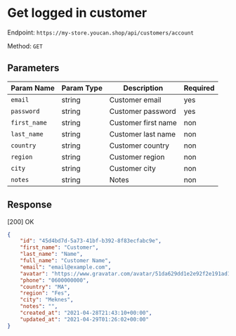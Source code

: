 # Get logged in customer

Endpoint: `https://my-store.youcan.shop/api/customers/account`

Method: `GET`

## Parameters

| Param Name | Param Type | Description | Required |
| --- | --- | --- | --- |
| `email` | string | Customer email | yes |
| `password` | string | Customer password | yes |
| `first_name` | string | Customer first name | non |
| `last_name` | string | Customer last name | non |
| `country` | string | Customer country | non |
| `region` | string | Customer region | non |
| `city` | string | Customer city | non |
| `notes` | string | Notes | non |

## Response

[200] OK

```json
{
    "id": "45d4bd7d-5a73-41bf-b392-8f83ecfabc9e",
    "first_name": "Customer",
    "last_name": "Name",
    "full_name": "Customer Name",
    "email": "email@example.com",
    "avatar": "https://www.gravatar.com/avatar/51da629dd1e2e92f2e191ad1eb8aae89?s=100&d=http://my-store.dotshop.com/store-admin/images/generic_avatar.png",
    "phone": "0600000000",
    "country": "MA",
    "region": "Fes",
    "city": "Meknes",
    "notes": "",
    "created_at": "2021-04-28T21:43:10+00:00",
    "updated_at": "2021-04-29T01:26:02+00:00"
}
```
